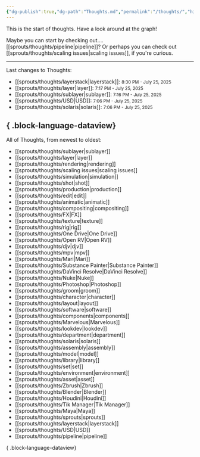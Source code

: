 ```yaml
---
{"dg-publish":true,"dg-path":"Thoughts.md","permalink":"/thoughts/","hide":true}
---
```


This is the start of thoughts. Have a look around at the graph! 

Maybe you can start by checking out.... [[sprouts/thoughts/pipeline\|pipeline]]? Or perhaps you can check out [[sprouts/thoughts/scaling issues\|scaling issues]], if you're curious.

---

Last changes to Thoughts:
- [[sprouts/thoughts/layerstack\|layerstack]]: <small> 8:30 PM - July 25, 2025</small>
- [[sprouts/thoughts/layer\|layer]]: <small> 7:17 PM - July 25, 2025</small>
- [[sprouts/thoughts/sublayer\|sublayer]]: <small> 7:16 PM - July 25, 2025</small>
- [[sprouts/thoughts/USD\|USD]]: <small> 7:06 PM - July 25, 2025</small>
- [[sprouts/thoughts/solaris\|solaris]]: <small> 7:06 PM - July 25, 2025</small>

{ .block-language-dataview}
---

All of Thoughts, from newest to oldest:
- [[sprouts/thoughts/sublayer\|sublayer]]
- [[sprouts/thoughts/layer\|layer]]
- [[sprouts/thoughts/rendering\|rendering]]
- [[sprouts/thoughts/scaling issues\|scaling issues]]
- [[sprouts/thoughts/simulation\|simulation]]
- [[sprouts/thoughts/shot\|shot]]
- [[sprouts/thoughts/production\|production]]
- [[sprouts/thoughts/edit\|edit]]
- [[sprouts/thoughts/animatic\|animatic]]
- [[sprouts/thoughts/compositing\|compositing]]
- [[sprouts/thoughts/FX\|FX]]
- [[sprouts/thoughts/texture\|texture]]
- [[sprouts/thoughts/rig\|rig]]
- [[sprouts/thoughts/One Drive\|One Drive]]
- [[sprouts/thoughts/Open RV\|Open RV]]
- [[sprouts/thoughts/djv\|djv]]
- [[sprouts/thoughts/mpv\|mpv]]
- [[sprouts/thoughts/Mari\|Mari]]
- [[sprouts/thoughts/Substance Painter\|Substance Painter]]
- [[sprouts/thoughts/DaVinci Resolve\|DaVinci Resolve]]
- [[sprouts/thoughts/Nuke\|Nuke]]
- [[sprouts/thoughts/Photoshop\|Photoshop]]
- [[sprouts/thoughts/groom\|groom]]
- [[sprouts/thoughts/character\|character]]
- [[sprouts/thoughts/layout\|layout]]
- [[sprouts/thoughts/software\|software]]
- [[sprouts/thoughts/components\|components]]
- [[sprouts/thoughts/Marvelous\|Marvelous]]
- [[sprouts/thoughts/lookdev\|lookdev]]
- [[sprouts/thoughts/department\|department]]
- [[sprouts/thoughts/solaris\|solaris]]
- [[sprouts/thoughts/assembly\|assembly]]
- [[sprouts/thoughts/model\|model]]
- [[sprouts/thoughts/library\|library]]
- [[sprouts/thoughts/set\|set]]
- [[sprouts/thoughts/environment\|environment]]
- [[sprouts/thoughts/asset\|asset]]
- [[sprouts/thoughts/Zbrush\|Zbrush]]
- [[sprouts/thoughts/Blender\|Blender]]
- [[sprouts/thoughts/Houdini\|Houdini]]
- [[sprouts/thoughts/Tik Manager\|Tik Manager]]
- [[sprouts/thoughts/Maya\|Maya]]
- [[sprouts/thoughts/sprouts\|sprouts]]
- [[sprouts/thoughts/layerstack\|layerstack]]
- [[sprouts/thoughts/USD\|USD]]
- [[sprouts/thoughts/pipeline\|pipeline]]

{ .block-language-dataview}